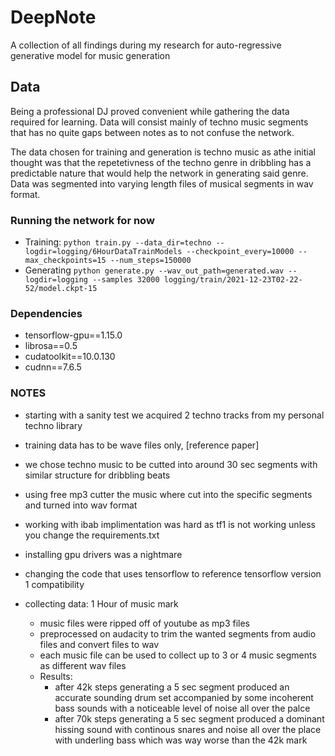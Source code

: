 # DeepNote
A collection of all findings during my research for auto-regressive generative model for music generation

## Data
Being a professional DJ proved convenient while gathering the data required for learning.
Data will consist mainly of techno music segments that has no quite gaps between notes as to not confuse the network.

The data chosen for training and generation is techno music as athe initial thought was that the repetetivness of the techno genre in dribbling has a predictable nature that would help the network in generating said genre.
Data was segmented into varying length files of musical segments in wav format.


### Running the network for now
 - Training:
 `python train.py --data_dir=techno --logdir=logging/6HourDataTrainModels --checkpoint_every=10000 --max_checkpoints=15 --num_steps=150000`
 - Generating
 `python generate.py --wav_out_path=generated.wav --logdir=logging --samples 32000 logging/train/2021-12-23T02-22-52/model.ckpt-15`


### Dependencies 
 - tensorflow-gpu==1.15.0
 - librosa==0.5
 - cudatoolkit==10.0.130
 - cudnn==7.6.5

### NOTES
 - starting with a sanity test we acquired 2 techno tracks from my personal techno library 
 - training data has to be wave files only, [reference paper]
 - we chose techno music to be cutted into around 30 sec segments with similar structure for dribbling beats
 - using free mp3 cutter the music where cut into the specific segments and turned into wav format
 - working with ibab implimentation was hard as tf1 is not working unless you change the requirements.txt
 - installing gpu drivers was a nightmare
 - changing the code that uses tensorflow to reference tensorflow version 1 compatibility

 - collecting data: 1 Hour of music mark
   - music files were ripped off of youtube as mp3 files 
   - preprocessed on audacity to trim the wanted segments from audio files and convert files to wav
   - each music file can be used to collect up to 3 or 4 music segments as different wav files
   - Results:
        - after 42k steps generating a 5 sec segment produced an accurate sounding drum set accompanied by some incoherent bass sounds with a noticeable level of noise all over the palce
        - after 70k steps generating a 5 sec segment produced a dominant hissing sound with continous snares and noise all over the place with underling bass which was way worse than the 42k mark

